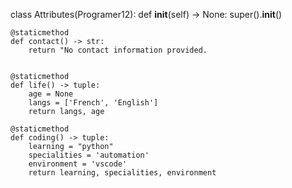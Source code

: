 class Attributes(Programer12):
    def __init__(self) -> None:
        super().__init__()
        
    @staticmethod
    def contact() -> str:
        return "No contact information provided.
        

    @staticmethod
    def life() -> tuple:
        age = None
        langs = ['French', 'English']
        return langs, age

    @staticmethod
    def coding() -> tuple:
        learning = "python"
        specialities = 'automation'
        environment = 'vscode'
        return learning, specialities, environment
